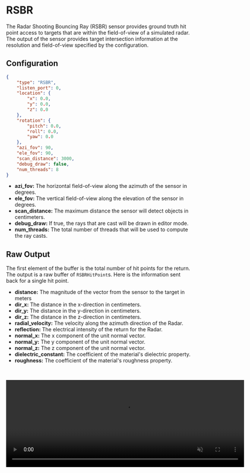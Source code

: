 # RSBR  

The Radar Shooting Bouncing Ray (RSBR) sensor provides ground truth hit point access to targets that are within the field-of-view of a simulated radar. The output of the sensor provides target intersection information at the resolution and field-of-view specified by the configuration. 

## Configuration

``` json
{
    "type": "RSBR",
    "listen_port": 0,
    "location": {
        "x": 0.0,
        "y": 0.0,
        "z": 0.0
    },
    "rotation": {
        "pitch": 0.0,
        "roll": 0.0,
        "yaw": 0.0
    },
    "azi_fov": 90,
    "ele_fov": 90,
    "scan_distance": 3000,
    "debug_draw": false,
    "num_threads": 8
}
```

 - **azi_fov:** The horizontal field-of-view along the azimuth of the sensor in degrees.
 - **ele_fov:** The vertical field-of-view along the elevation of the sensor in degrees.
 - **scan_distance:** The maximum distance the sensor will detect objects in centimeters.
 - **debug_draw:** If true, the rays that are cast will be drawn in editor mode.
 - **num_threads:** The total number of threads that will be used to compute the ray casts.

## Raw Output

The first element of the buffer is the total number of hit points for the return. The output is a raw buffer of `RSBRHitPoint`s. Here is the information sent back for a single hit point.

- **distance:** The magnitude of the vector from the sensor to the target in meters
- **dir_x:** The distance in the x-direction in centimeters.
- **dir_y:** The distance in the y-direction in centimeters.
- **dir_z:** The distance in the z-direction in centimeters.
- **radial_velocity:** The velocity along the azimuth direction of the Radar.
- **reflection:** The electrical intensity of the return for the Radar.
- **normal_x:** The x component of the unit normal vector.
- **normal_y:** The y component of the unit normal vector.
- **normal_z:** The z component of the unit normal vector.
- **dielectric_constant:** The coefficient of the material's dielectric property.
- **roughness:** The coefficient of the material's roughness property.

<p>&nbsp;</p>

<div class="img_container">
  <video width=650px height=238px class="border" muted autoplay loop>
    <source src="https://cdn.monodrive.io/readthedocs/rsbr.mp4" type="video/mp4">
  </video>
</div> 

<p>&nbsp;</p>